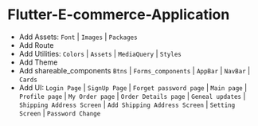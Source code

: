 # Flutter-E-commerce-Application

- Add Assets: `Font` | `Images` | `Packages`
- Add Route
- Add Utilities: `Colors` | `Assets` | `MediaQuery` | `Styles`
- Add Theme
- Add shareable_components `Btns` | `Forms_components` | `AppBar` | `NavBar` | `Cards`
- Add UI: `Login Page` | `SignUp Page` | `Forget password page` | `Main page` | `Profile page` | `My Order page` | `Order Details page` | `Geneal updates` | `Shipping Address Screen` | `Add Shipping Address Screen` | `Setting Screen` | `Password Change`
